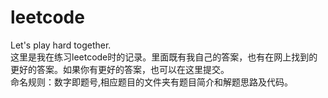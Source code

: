 # leetcode
Let's play hard together.</br>
这里是我在练习leetcode时的记录。里面既有我自己的答案，也有在网上找到的更好的答案。如果你有更好的答案，也可以在这里提交。</br>
命名规则：数字即题号,相应题目的文件夹有题目简介和解题思路及代码。</br>


